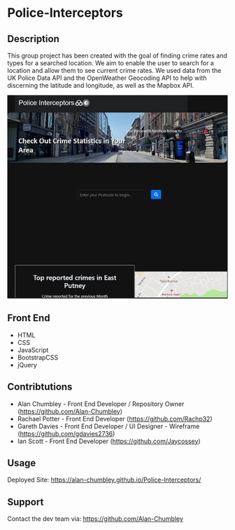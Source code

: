 # Police-Interceptors

## Description 

This group project has been created with the goal of finding crime rates and types for a searched location. We aim to enable the user to search for a location and allow them to see current crime rates. We used data from the UK Police Data API and the OpenWeather Geocoding API to help with discerning the latitude and longitude, as well as the Mapbox API.

![Screenshot of the deployed website](./assets/images/Capture.PNG)

## Front End 

- HTML
- CSS
- JavaScript
- BootstrapCSS
- jQuery


## Contribtutions

- Alan Chumbley - Front End Developer / Repository Owner (https://github.com/Alan-Chumbley)
- Rachael Potter - Front End Developer (https://github.com/Rachp32)
- Gareth Davies - Front End Developer / UI Designer - Wireframe (https://github.com/gdavies2736)
- Ian Scott - Front End Developer (https://github.com/Jaycossey)

## Usage

Deployed Site: https://alan-chumbley.github.io/Police-Interceptors/

## Support

Contact the dev team via: https://github.com/Alan-Chumbley